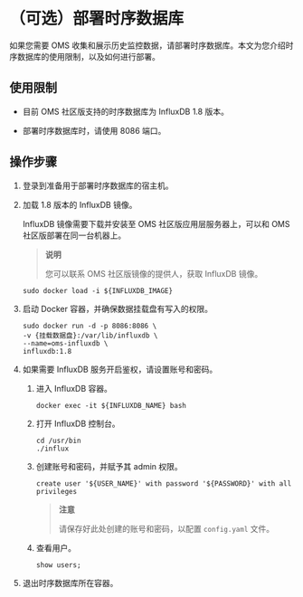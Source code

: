 # （可选）部署时序数据库

如果您需要 OMS 收集和展示历史监控数据，请部署时序数据库。本文为您介绍时序数据库的使用限制，以及如何进行部署。

## 使用限制

* 目前 OMS 社区版支持的时序数据库为 InfluxDB 1.8 版本。

* 部署时序数据库时，请使用 8086 端口。

## 操作步骤

1. 登录到准备用于部署时序数据库的宿主机。

2. 加载 1.8 版本的 InfluxDB 镜像。

   InfluxDB 镜像需要下载并安装至 OMS 社区版应用层服务器上，可以和 OMS 社区版部署在同一台机器上。

   >**说明**
   >
   >您可以联系 OMS 社区版镜像的提供人，获取 InfluxDB 镜像。

   ```shell
   sudo docker load -i ${INFLUXDB_IMAGE}
   ```

3. 启动 Docker 容器，并确保数据挂载盘有写入的权限。

   ```shell
   sudo docker run -d -p 8086:8086 \
   -v {挂载数据盘}:/var/lib/influxdb \
   --name=oms-influxdb \
   influxdb:1.8
   ```

4. 如果需要 InfluxDB 服务开启鉴权，请设置账号和密码。

   1. 进入 InfluxDB 容器。

      ```shell
      docker exec -it ${INFLUXDB_NAME} bash
      ```
   
   2. 打开 InfluxDB 控制台。

      ```shell
      cd /usr/bin
      ./influx
      ```
   
   3. 创建账号和密码，并赋予其 admin 权限。

      ```shell
      create user '${USER_NAME}' with password '${PASSWORD}' with all privileges
      ```

      >**注意**
      >
      >请保存好此处创建的账号和密码，以配置 `config.yaml` 文件。
      
   
   4. 查看用户。

      ```shell
      show users;
      ```

5. 退出时序数据库所在容器。